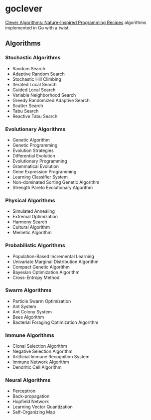 # goclever

[Clever Algorithms: Nature-Inspired Programming Recipes](http://www.cleveralgorithms.com/nature-inspired/index.html) algorithms implemented in Go with a twist.

## Algorithms

### Stochastic Algorithms

 * Random Search
 * Adaptive Random Search
 * Stochastic Hill Climbing
 * Iterated Local Search
 * Guided Local Search
 * Variable Neighborhood Search
 * Greedy Randomized Adaptive Search
 * Scatter Search
 * Tabu Search
 * Reactive Tabu Search

### Evolutionary Algorithms

 * Genetic Algorithm
 * Genetic Programming
 * Evolution Strategies
 * Differential Evolution
 * Evolutionary Programming
 * Grammatical Evolution
 * Gene Expression Programming
 * Learning Classifier System
 * Non-dominated Sorting Genetic Algorithm
 * Strength Pareto Evolutionary Algorithm

### Physical Algorithms

 * Simulated Annealing
 * Extremal Optimization
 * Harmony Search
 * Cultural Algorithm
 * Memetic Algorithm

### Probabilistic Algorithms

 * Population-Based Incremental Learning
 * Univariate Marginal Distribution Algorithm
 * Compact Genetic Algorithm
 * Bayesian Optimization Algorithm
 * Cross-Entropy Method

### Swarm Algorithms

 * Particle Swarm Optimization
 * Ant System
 * Ant Colony System
 * Bees Algorithm
 * Bacterial Foraging Optimization Algorithm

### Immune Algorithms

 * Clonal Selection Algorithm
 * Negative Selection Algorithm
 * Artificial Immune Recognition System
 * Immune Network Algorithm
 * Dendritic Cell Algorithm

### Neural Algorithms

 * Perceptron
 * Back-propagation
 * Hopfield Network
 * Learning Vector Quantization
 * Self-Organizing Map

